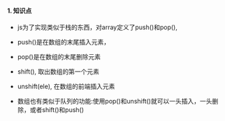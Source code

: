 #### 1. 知识点
* js为了实现类似于栈的东西，对array定义了push()和pop(),
* push()是在数组的末尾插入元素，
* pop()是在数组的末尾删除元素


* shift(), 取出数组的第一个元素
* unshift(ele), 在数组的前端插入元素 
* 数组也有类似于队列的功能:使用pop()和unshift()就可以一头插入，一头删除，或者shift()和push()